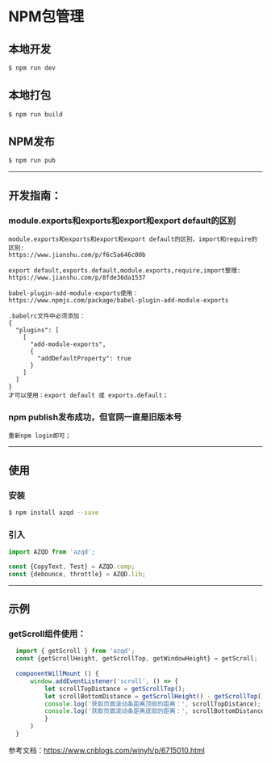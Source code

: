 # NPM包管理

## 本地开发

```bash
$ npm run dev
```

## 本地打包

```bash
$ npm run build
```

## NPM发布

```bash
$ npm run pub
```


---


## 开发指南：

### module.exports和exports和export和export default的区别

    module.exports和exports和export和export default的区别，import和require的区别:
    https://www.jianshu.com/p/f6c5a646c00b
    
    export default,exports.default,module.exports,require,import整理:
    https://www.jianshu.com/p/8fde36da1537
    
    babel-plugin-add-module-exports使用：
    https://www.npmjs.com/package/babel-plugin-add-module-exports
    
    .babelrc文件中必须添加：
    {
      "plugins": [
        [
          "add-module-exports",
          {
            "addDefaultProperty": true
          }
        ]
      ]
    }
    才可以使用：export default 或 exports.default；

### npm publish发布成功，但官网一直是旧版本号

    重新npm login即可；


---


## 使用

### 安装

```bash
$ npm install azqd --save
```

### 引入

```js
import AZQD from 'azqd';

const {CopyText, Test} = AZQD.comp;
const {debounce, throttle} = AZQD.lib;
```


---


## 示例

### getScroll组件使用：
```js
  import { getScroll } from 'azqd';
  const {getScrollHeight, getScrollTop, getWindowHeight} = getScroll;
  
  componentWillMount () {
      window.addEventListener('scroll', () => {
          let scrollTopDistance = getScrollTop();
          let scrollBottomDistance = getScrollHeight() - getScrollTop() - getWindowHeight();
          console.log('获取页面滚动条距离顶部的距离：', scrollTopDistance);
          console.log('获取页面滚动条距离底部的距离：', scrollBottomDistance);
          }
      )
  }
```
参考文档：https://www.cnblogs.com/winyh/p/6715010.html
